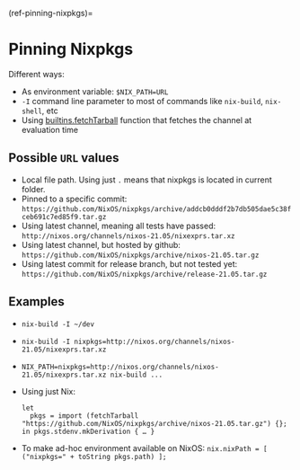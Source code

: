 (ref-pinning-nixpkgs)=

# Pinning Nixpkgs

Different ways:

- As environment variable: `$NIX_PATH=URL`
- `-I` command line parameter to most of commands like `nix-build`, `nix-shell`, etc
- Using [builtins.fetchTarball](https://nixos.org/manual/nix/stable/expressions/builtins.html) function that fetches the channel at evaluation time

## Possible `URL` values

- Local file path. Using just `.` means that nixpkgs is located in current folder.
- Pinned to a specific commit: `https://github.com/NixOS/nixpkgs/archive/addcb0dddf2b7db505dae5c38fceb691c7ed85f9.tar.gz`
- Using latest channel, meaning all tests have passed: `http://nixos.org/channels/nixos-21.05/nixexprs.tar.xz`
- Using latest channel, but hosted by github: `https://github.com/NixOS/nixpkgs/archive/nixos-21.05.tar.gz`
- Using latest commit for release branch, but not tested yet: `https://github.com/NixOS/nixpkgs/archive/release-21.05.tar.gz`

## Examples

- `nix-build -I ~/dev`

- `nix-build -I nixpkgs=http://nixos.org/channels/nixos-21.05/nixexprs.tar.xz`

- `NIX_PATH=nixpkgs=http://nixos.org/channels/nixos-21.05/nixexprs.tar.xz nix-build ...`

- Using just Nix:

  ```
  let
    pkgs = import (fetchTarball "https://github.com/NixOS/nixpkgs/archive/nixos-21.05.tar.gz") {};
  in pkgs.stdenv.mkDerivation { … }
  ```

- To make ad-hoc environment available on NixOS: `nix.nixPath = [ ("nixpkgs=" + toString pkgs.path) ];`
